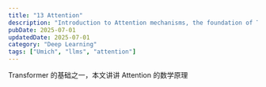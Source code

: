```yaml
---
title: "13 Attention"
description: "Introduction to Attention mechanisms, the foundation of Transformers and modern deep learning architectures"
pubDate: 2025-07-01
updatedDate: 2025-07-01
category: "Deep Learning"
tags: ["Umich", "llms", "attention"]
---
```

Transformer 的基础之一，本文讲讲 Attention 的数学原理